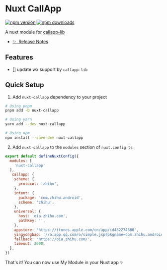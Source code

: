 <!--
Get your module up and running quickly.

Find and replace all on all files (CMD+SHIFT+F):
- Name: My Module
- Package name: nuxt-callapp
- Description: My new Nuxt module
-->

# Nuxt CallApp

[![npm version][npm-version-src]][npm-version-href]
[![npm downloads][npm-downloads-src]][npm-downloads-href]

A nuxt module for [callapp-lib](https://github.com/suanmei/callapp-lib)

- [✨ &nbsp;Release Notes](/CHANGELOG.md)
<!-- - [🏀 Online playground](https://stackblitz.com/github/your-org/nuxt-callapp?file=playground%2Fapp.vue) -->
<!-- - [📖 &nbsp;Documentation](https://example.com) -->

## Features

- [] update wx support by `callapp-lib`

## Quick Setup

1. Add `nuxt-callapp` dependency to your project

```bash
# Using pnpm
pnpm add -D nuxt-callapp

# Using yarn
yarn add --dev nuxt-callapp

# Using npm
npm install --save-dev nuxt-callapp
```

2. Add `nuxt-callapp` to the `modules` section of `nuxt.config.ts`

```js
export default defineNuxtConfig({
  modules: [
    'nuxt-callapp'
  ],
   callapp: {
    scheme: {
      protocol: 'zhihu',
    },
    intent: {
      package: 'com.zhihu.android',
      scheme: 'zhihu',
    },
    universal: {
      host: 'oia.zhihu.com',
      pathKey: '',
    },
    appstore: 'https://itunes.apple.com/cn/app/id432274380',
    yingyongbao: '//a.app.qq.com/o/simple.jsp?pkgname=com.zhihu.android',
    fallback: 'https://oia.zhihu.com/',
    timeout: 2000,
  },
})
```

That's it! You can now use My Module in your Nuxt app ✨


<!-- Badges -->
[npm-version-src]: https://img.shields.io/npm/v/nuxt-callapp/latest.svg?style=flat&colorA=020420&colorB=00DC82
[npm-version-href]: https://npmjs.com/package/nuxt-callapp

[npm-downloads-src]: https://img.shields.io/npm/dm/nuxt-callapp.svg?style=flat&colorA=020420&colorB=00DC82
[npm-downloads-href]: https://npmjs.com/package/nuxt-callapp

